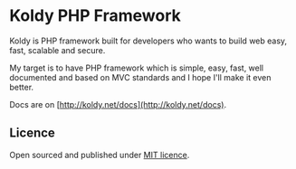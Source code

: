 # Koldy PHP Framework

Koldy is PHP framework built for developers who wants to build web easy, fast, scalable and secure.

My target is to have PHP framework which is simple, easy, fast, well documented and based on MVC standards and I hope I'll make it even better.

Docs are on [http://koldy.net/docs](http://koldy.net/docs).

## Licence
Open sourced and published under [MIT licence](http://opensource.org/licenses/MIT).